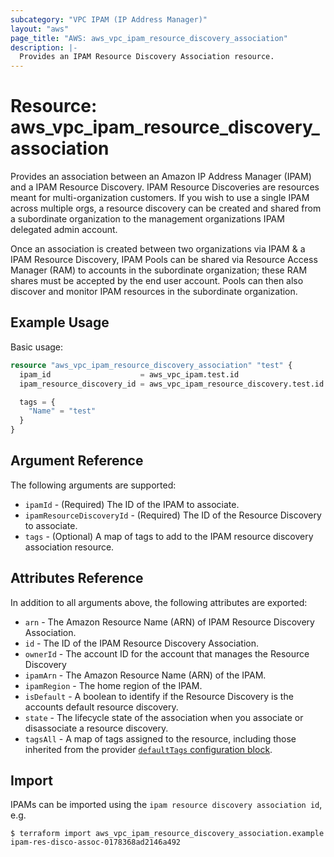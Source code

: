 ```yaml
---
subcategory: "VPC IPAM (IP Address Manager)"
layout: "aws"
page_title: "AWS: aws_vpc_ipam_resource_discovery_association"
description: |-
  Provides an IPAM Resource Discovery Association resource.
---
```


# Resource: aws_vpc_ipam_resource_discovery_association

Provides an association between an Amazon IP Address Manager (IPAM) and a IPAM Resource Discovery. IPAM Resource Discoveries are resources meant for multi-organization customers. If you wish to use a single IPAM across multiple orgs, a resource discovery can be created and shared from a subordinate organization to the management organizations IPAM delegated admin account.

Once an association is created between two organizations via IPAM & a IPAM Resource Discovery, IPAM Pools can be shared via Resource Access Manager (RAM) to accounts in the subordinate organization; these RAM shares must be accepted by the end user account. Pools can then also discover and monitor IPAM resources in the subordinate organization.

## Example Usage

Basic usage:

```terraform
resource "aws_vpc_ipam_resource_discovery_association" "test" {
  ipam_id                    = aws_vpc_ipam.test.id
  ipam_resource_discovery_id = aws_vpc_ipam_resource_discovery.test.id

  tags = {
    "Name" = "test"
  }
}
```

## Argument Reference

The following arguments are supported:

* `ipamId` - (Required) The ID of the IPAM to associate.
* `ipamResourceDiscoveryId` - (Required) The ID of the Resource Discovery to associate.
* `tags` - (Optional) A map of tags to add to the IPAM resource discovery association resource.

## Attributes Reference

In addition to all arguments above, the following attributes are exported:

* `arn` - The Amazon Resource Name (ARN) of IPAM Resource Discovery Association.
* `id` - The ID of the IPAM Resource Discovery Association.
* `ownerId` - The account ID for the account that manages the Resource Discovery
* `ipamArn` - The Amazon Resource Name (ARN) of the IPAM.
* `ipamRegion` - The home region of the IPAM.
* `isDefault` - A boolean to identify if the Resource Discovery is the accounts default resource discovery.
* `state` - The lifecycle state of the association when you associate or disassociate a resource discovery.
* `tagsAll` - A map of tags assigned to the resource, including those inherited from the provider [`defaultTags` configuration block](https://registry.terraform.io/providers/hashicorp/aws/latest/docs#default_tags-configuration-block).

## Import

IPAMs can be imported using the `ipam resource discovery association id`, e.g.

```
$ terraform import aws_vpc_ipam_resource_discovery_association.example ipam-res-disco-assoc-0178368ad2146a492
```

<!-- cache-key: cdktf-0.17.0-pre.15 input-08100da58d560c321570ecafe1abdac8f81d2441241b390e6667d793bd546335 -->
